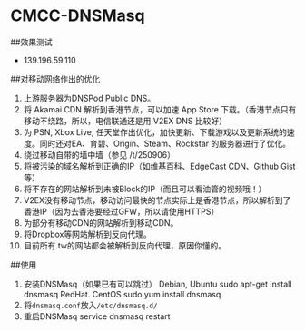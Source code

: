 # CMCC-DNSMasq
##效果测试
* 139.196.59.110

##对移动网络作出的优化
1. 上游服务器为DNSPod Public DNS。
2. 将 Akamai CDN 解析到香港节点，可以加速 App Store 下载。（香港节点只有移动不绕路，所以，电信联通还是用 V2EX DNS 比较好）
3. 为 PSN, Xbox Live, 任天堂作出优化，加快更新、下载游戏以及更新系统的速度。同时还对EA、育碧、Origin、Steam、Rockstar 的服务器进行了优化。
4. 绕过移动自带的墙中墙（参见 /t/250906）
5. 将被污染的域名解析到正确的IP（如维基百科、EdgeCast CDN、Github Gist等）
6. 将不存在的网站解析到未被Block的IP（而且可以看油管的视频哦！）
7. V2EX没有移动节点，移动访问最快的节点实际上是香港节点，所以解析到了香港IP（因为去香港要经过GFW，所以请使用HTTPS）
8. 为部分有移动CDN的网站解析到移动CDN。
9. 将Dropbox等网站解析到反向代理。
10. 目前所有.tw的网站都会被解析到反向代理，原因你懂的。

##使用
1. 安装DNSMasq（如果已有可以跳过）
Debian, Ubuntu
        sudo apt-get install dnsmasq
RedHat. CentOS
        sudo yum install dnsmasq
2. 将```dnsmasq.conf```放入```/etc/dnsmasq.d/```
3. 重启DNSMasq
        service dnsmasq restart
